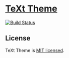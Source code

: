# [TeXt Theme](https://github.com/kitian616/jekyll-TeXt-theme)

[![Build Status](https://travis-ci.org/ANR-COMPASS/compass-new.svg?branch=master)](https://travis-ci.org/ANR-COMPASS/compass-new)

## License

TeXt Theme is [MIT licensed](https://github.com/kitian616/jekyll-TeXt-theme/blob/master/LICENSE).
